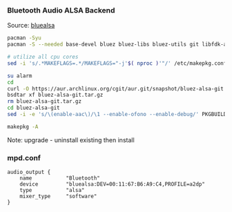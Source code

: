 ### Bluetooth Audio ALSA Backend
Source: [bluealsa](https://github.com/Arkq/bluez-alsa)
```sh
pacman -Syu
pacman -S --needed base-devel bluez bluez-libs bluez-utils git libfdk-aac sbc

# utilize all cpu cores
sed -i 's/.*MAKEFLAGS=.*/MAKEFLAGS="-j'$( nproc )'"/' /etc/makepkg.conf

su alarm
cd
curl -O https://aur.archlinux.org/cgit/aur.git/snapshot/bluez-alsa-git.tar.gz
bsdtar xf bluez-alsa-git.tar.gz
rm bluez-alsa-git.tar.gz
cd bluez-alsa-git
sed -i -e 's/\(enable-aac\)/\1 --enable-ofono --enable-debug/' PKGBUILD

makepkg -A
```
Note: upgrade - uninstall existing then install

### mpd.conf
```
audio_output {
	name           "Bluetooth"
	device         "bluealsa:DEV=00:11:67:B6:A9:C4,PROFILE=a2dp"
	type           "alsa"
	mixer_type     "software"
}

```
